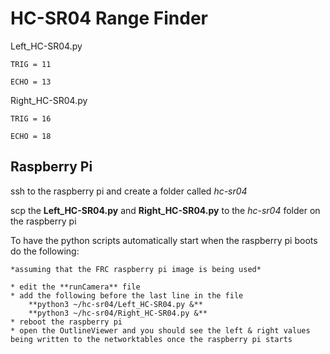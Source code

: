 # HC-SR04 Range Finder 

Left_HC-SR04.py 

    TRIG = 11

    ECHO = 13

Right_HC-SR04.py

    TRIG = 16

    ECHO = 18

## Raspberry Pi
ssh to the raspberry pi and create a folder called *hc-sr04*

scp the **Left_HC-SR04.py** and **Right_HC-SR04.py** to the *hc-sr04* folder on the raspberry pi

To have the python scripts automatically start when the raspberry pi boots do the following:

    *assuming that the FRC raspberry pi image is being used*

    * edit the **runCamera** file
    * add the following before the last line in the file
        **python3 ~/hc-sr04/Left_HC-SR04.py &**
        **python3 ~/hc-sr04/Right_HC-SR04.py &**
    * reboot the raspberry pi
    * open the OutlineViewer and you should see the left & right values being written to the networktables once the raspberry pi starts